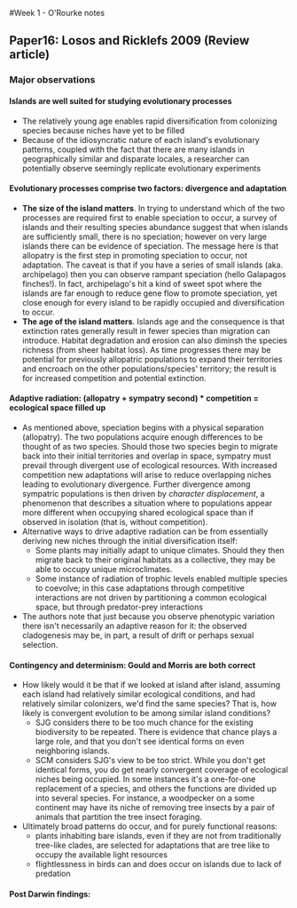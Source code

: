 #Week 1 - O'Rourke notes  

## Paper16: Losos and Ricklefs 2009 (Review article)

### Major observations

#### Islands are well suited for studying evolutionary processes
- The relatively young age enables rapid diversification from colonizing species because niches have yet to be filled
- Because of the idiosyncratic nature of each island's evolutionary patterns, coupled with the fact that there are many islands in geographically similar and disparate locales, a researcher can potentially observe seemingly replicate evolutionary experiments

#### Evolutionary processes comprise two factors: divergence and adaptation
- **The size of the island matters**. In trying to understand which of the two processes are required first to enable speciation to occur, a survey of islands and their resulting species abundance suggest that when islands are sufficiently small, there is no speciation; however on very large islands there can be evidence of speciation. The message here is that allopatry is the first step in promoting speciation to occur, not adaptation. The caveat is that if you have a series of small islands (aka. archipelago) then you can observe rampant speciation (hello Galapagos finches!). In fact, archipelago's hit a kind of sweet spot where the islands are far enough to reduce gene flow to promote speciation, yet close enough for every island to be rapidly occupied and diversification to occur.
- **The age of the island matters**. Islands age and the consequence is that extinction rates generally result in fewer species than migration can introduce. Habitat degradation and erosion can also diminsh the species richness (from sheer habitat loss). As time progresses there may be potential for previously allopatric populations to expand their territories and encroach on the other populations/species' territory; the result is for increased competition and potential extinction. 

#### Adaptive radiation: (allopatry + sympatry second) * competition = ecological space filled up
- As mentioned above, speciation begins with a physical separation (allopatry). The two populations acquire enough differences to be thought of as two species. Should those two species begin to migrate back into their initial territories and overlap in space, sympatry must prevail through divergent use of ecological resources. With increased competition new adaptations will arise to reduce overlapping niches leading to evolutionary divergence. Further divergence among sympatric populations is then driven by *character displacement*, a phenomenon that describes a situation where to populations appear more different when occupying shared ecological space than if observed in isolation (that is, without competition).
- Alternative ways to drive adaptive radiation can be from essentially deriving new niches through the initial diversification itself:  
  - Some plants may initially adapt to unique climates. Should they then migrate back to their original habitats as a collective, they may be able to occupy unique microclimates.
  - Some instance of radiation of trophic levels enabled multiple species to coevolve; in this case adaptations through competitive interactions are not driven by partitioning a common ecological space, but through predator-prey interactions
- The authors note that just because you observe phenotypic variation there isn't necessarily an adaptive reason for it: the observed cladogenesis may be, in part, a result of drift or perhaps sexual selection.

#### Contingency and determinism: Gould and Morris are both correct
- How likely would it be that if we looked at island after island, assuming each island had relatively similar ecological conditions, and had relatively similar colonizers, we'd find the same species? That is, how likely is convergent evolution to be among similar island conditions?
  - SJG considers there to be too much chance for the existing biodiversity to be repeated. There is evidence that chance plays a large role, and that you don't see identical forms on even neighboring islands.
  - SCM considers SJG's view to be too strict. While you don't get identical forms, you do get nearly convergent coverage of ecological niches being occupied. In some instances it's a one-for-one replacement of a species, and others the functions are divided up into several species. For instance, a woodpecker on a some continent may have its niche of removing tree insects by a pair of animals that partition the tree insect foraging.
- Ultimately broad patterns do occur, and for purely functional reasons: 
  - plants inhabiting bare islands, even if they are not from traditionally tree-like clades, are selected for adaptations that are tree like to occupy the available light resources
  - flightlessness in birds can and does occur on islands due to lack of predation
 
 #### Post Darwin findings:
 
